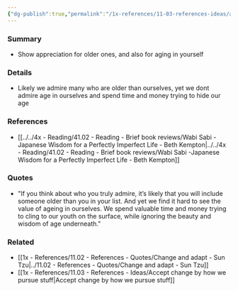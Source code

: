 ```yaml
---
{"dg-publish":true,"permalink":"/1x-references/11-03-references-ideas/appreciate-older-ones/"}
---
```



### Summary
- Show appreciation for older ones, and also for aging in yourself

### Details
- Likely we admire many who are older than ourselves, yet we dont admire age in ourselves and spend time and money trying to hide our age

### References
- [[../../4x - Reading/41.02 - Reading - Brief book reviews/Wabi Sabi -Japanese Wisdom for a Perfectly Imperfect Life - Beth Kempton\|../../4x - Reading/41.02 - Reading - Brief book reviews/Wabi Sabi -Japanese Wisdom for a Perfectly Imperfect Life - Beth Kempton]]

### Quotes
- "If you think about who you truly admire, it’s likely that you will include someone older than you in your list. And yet we find it hard to see the value of ageing in ourselves. We spend valuable time and money trying to cling to our youth on the surface, while ignoring the beauty and wisdom of age underneath."

### Related
- [[1x - References/11.02 - References - Quotes/Change and adapt - Sun Tzu\|../11.02 - References - Quotes/Change and adapt - Sun Tzu]]
- [[1x - References/11.03 - References - Ideas/Accept change by how we pursue stuff\|Accept change by how we pursue stuff]]